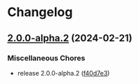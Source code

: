 # Changelog

## [2.0.0-alpha.2](https://github.com/zenstackhq/zenstack/compare/tRPC_Plugin-v2.0.0-alpha.1...tRPC_Plugin-v2.0.0-alpha.2) (2024-02-21)


### Miscellaneous Chores

* release 2.0.0-alpha.2 ([f40d7e3](https://github.com/zenstackhq/zenstack/commit/f40d7e3718d4210137a2e131d28b5491d065b914))

